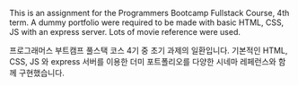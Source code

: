 This is an assignment for the Programmers Bootcamp Fullstack Course, 4th term. A dummy portfolio were required to be made with basic HTML, CSS, JS with an express server. Lots of movie reference were used.

프로그래머스 부트캠프 풀스택 코스 4기 중 초기 과제의 일환입니다. 기본적인 HTML, CSS, JS 와 express 서버를 이용한 더미 포트폴리오를 다양한 시네마 레페런스와 함께 구현했습니다.